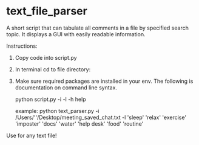 # text_file_parser
A short script that can tabulate all comments in a file by specified search topic.  It displays a GUI with easily readable information.  

Instructions:
1. Copy code into script.py
2. In terminal cd to file directory:
3. Make sure required packages are installed in your env.  The following is documentation on command line syntax.
   
   python script.py -i <path> -l <items> -h help
   
   example:
   python text_parser.py -i /Users/'<username>'/Desktop/meeting_saved_chat.txt -l 'sleep' 'relax' 'exercise' 'imposter' 'docs' 'water' 'help desk' 'food' 'routine'

Use for any text file!
